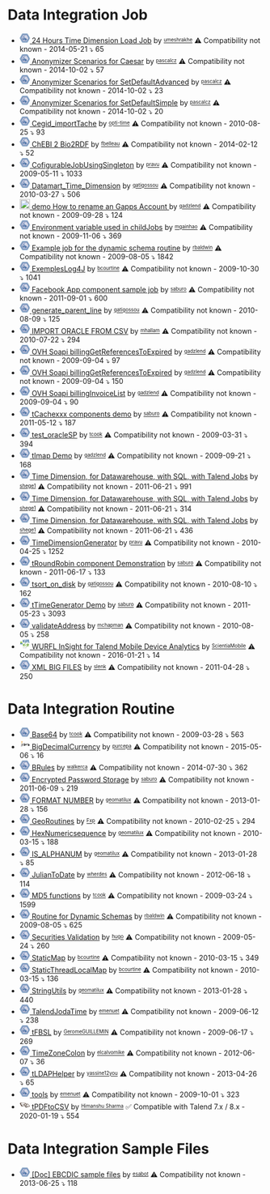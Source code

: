 # Data Integration Job
 * <a href='./archive/umeshrakhe/components/24 Hours Time Dimension Load Job/readme.md'><img src='./archive/umeshrakhe/components/24 Hours Time Dimension Load Job/logo.jpg' width='20' height='20'> 24 Hours Time Dimension Load Job</a> by <sup><sub><a href='./archive/umeshrakhe/readme.md'>umeshrakhe</a></sub></sup> :warning: Compatibility not known - 2014-05-21 :arrow_heading_down: 65
 * <a href='./archive/pascalcz/components/Anonymizer Scenarios for Caesar/readme.md'><img src='./archive/pascalcz/components/Anonymizer Scenarios for Caesar/logo.jpg' width='20' height='20'> Anonymizer Scenarios for Caesar</a> by <sup><sub><a href='./archive/pascalcz/readme.md'>pascalcz</a></sub></sup> :warning: Compatibility not known - 2014-10-02 :arrow_heading_down: 57
 * <a href='./archive/pascalcz/components/Anonymizer Scenarios for SetDefaultAdvanced/readme.md'><img src='./archive/pascalcz/components/Anonymizer Scenarios for SetDefaultAdvanced/logo.jpg' width='20' height='20'> Anonymizer Scenarios for SetDefaultAdvanced</a> by <sup><sub><a href='./archive/pascalcz/readme.md'>pascalcz</a></sub></sup> :warning: Compatibility not known - 2014-10-02 :arrow_heading_down: 23
 * <a href='./archive/pascalcz/components/Anonymizer Scenarios for SetDefaultSimple/readme.md'><img src='./archive/pascalcz/components/Anonymizer Scenarios for SetDefaultSimple/logo.jpg' width='20' height='20'> Anonymizer Scenarios for SetDefaultSimple</a> by <sup><sub><a href='./archive/pascalcz/readme.md'>pascalcz</a></sub></sup> :warning: Compatibility not known - 2014-10-02 :arrow_heading_down: 20
 * <a href='./archive/opti-time/components/Cegid_importTache/readme.md'><img src='./archive/opti-time/components/Cegid_importTache/logo.jpg' width='20' height='20'> Cegid_importTache</a> by <sup><sub><a href='./archive/opti-time/readme.md'>opti-time</a></sub></sup> :warning: Compatibility not known - 2010-08-25 :arrow_heading_down: 93
 * <a href='./archive/fbelleau/components/ChEBI 2 Bio2RDF/readme.md'><img src='./archive/fbelleau/components/ChEBI 2 Bio2RDF/logo.jpg' width='20' height='20'> ChEBI 2 Bio2RDF</a> by <sup><sub><a href='./archive/fbelleau/readme.md'>fbelleau</a></sub></sup> :warning: Compatibility not known - 2014-02-12 :arrow_heading_down: 52
 * <a href='./archive/pravu/components/CofigurableJobUsingSingleton/readme.md'><img src='./archive/pravu/components/CofigurableJobUsingSingleton/logo.jpg' width='20' height='20'> CofigurableJobUsingSingleton</a> by <sup><sub><a href='./archive/pravu/readme.md'>pravu</a></sub></sup> :warning: Compatibility not known - 2009-05-11 :arrow_heading_down: 1033
 * <a href='./archive/gatigossou/components/Datamart_Time_Dimension/readme.md'><img src='./archive/gatigossou/components/Datamart_Time_Dimension/logo.jpg' width='20' height='20'> Datamart_Time_Dimension</a> by <sup><sub><a href='./archive/gatigossou/readme.md'>gatigossou</a></sub></sup> :warning: Compatibility not known - 2010-03-27 :arrow_heading_down: 506
 * <a href='./archive/gadzlend/components/demo How to rename an Gapps Account /readme.md'><img src='./archive/gadzlend/components/demo How to rename an Gapps Account /logo.jpg' width='20' height='20'> demo How to rename an Gapps Account </a> by <sup><sub><a href='./archive/gadzlend/readme.md'>gadzlend</a></sub></sup> :warning: Compatibility not known - 2009-09-28 :arrow_heading_down: 124
 * <a href='./archive/mgainhao/components/Environment variable used in childJobs/readme.md'><img src='./archive/mgainhao/components/Environment variable used in childJobs/logo.jpg' width='20' height='20'> Environment variable used in childJobs</a> by <sup><sub><a href='./archive/mgainhao/readme.md'>mgainhao</a></sub></sup> :warning: Compatibility not known - 2009-11-06 :arrow_heading_down: 369
 * <a href='./archive/rbaldwin/components/Example job for the dynamic schema routine/readme.md'><img src='./archive/rbaldwin/components/Example job for the dynamic schema routine/logo.jpg' width='20' height='20'> Example job for the dynamic schema routine</a> by <sup><sub><a href='./archive/rbaldwin/readme.md'>rbaldwin</a></sub></sup> :warning: Compatibility not known - 2009-08-05 :arrow_heading_down: 1842
 * <a href='./archive/bcourtine/components/ExemplesLog4J/readme.md'><img src='./archive/bcourtine/components/ExemplesLog4J/logo.jpg' width='20' height='20'> ExemplesLog4J</a> by <sup><sub><a href='./archive/bcourtine/readme.md'>bcourtine</a></sub></sup> :warning: Compatibility not known - 2009-10-30 :arrow_heading_down: 1041
 * <a href='./archive/saburo/components/Facebook App component sample job/readme.md'><img src='./archive/saburo/components/Facebook App component sample job/logo.jpg' width='20' height='20'> Facebook App component sample job</a> by <sup><sub><a href='./archive/saburo/readme.md'>saburo</a></sub></sup> :warning: Compatibility not known - 2011-09-01 :arrow_heading_down: 600
 * <a href='./archive/gatigossou/components/generate_parent_line/readme.md'><img src='./archive/gatigossou/components/generate_parent_line/logo.jpg' width='20' height='20'> generate_parent_line</a> by <sup><sub><a href='./archive/gatigossou/readme.md'>gatigossou</a></sub></sup> :warning: Compatibility not known - 2010-08-09 :arrow_heading_down: 125
 * <a href='./archive/mhallam/components/IMPORT ORACLE FROM CSV/readme.md'><img src='./archive/mhallam/components/IMPORT ORACLE FROM CSV/logo.jpg' width='20' height='20'> IMPORT ORACLE FROM CSV</a> by <sup><sub><a href='./archive/mhallam/readme.md'>mhallam</a></sub></sup> :warning: Compatibility not known - 2010-07-22 :arrow_heading_down: 294
 * <a href='./archive/gadzlend/components/OVH Soapi billingGetReferencesToExpired/readme.md'><img src='./archive/gadzlend/components/OVH Soapi billingGetReferencesToExpired/logo.jpg' width='20' height='20'> OVH Soapi billingGetReferencesToExpired</a> by <sup><sub><a href='./archive/gadzlend/readme.md'>gadzlend</a></sub></sup> :warning: Compatibility not known - 2009-09-04 :arrow_heading_down: 97
 * <a href='./archive/gadzlend/components/OVH Soapi billingGetReferencesToExpired/readme.md'><img src='./archive/gadzlend/components/OVH Soapi billingGetReferencesToExpired/logo.jpg' width='20' height='20'> OVH Soapi billingGetReferencesToExpired</a> by <sup><sub><a href='./archive/gadzlend/readme.md'>gadzlend</a></sub></sup> :warning: Compatibility not known - 2009-09-04 :arrow_heading_down: 150
 * <a href='./archive/gadzlend/components/OVH Soapi billingInvoiceList/readme.md'><img src='./archive/gadzlend/components/OVH Soapi billingInvoiceList/logo.jpg' width='20' height='20'> OVH Soapi billingInvoiceList</a> by <sup><sub><a href='./archive/gadzlend/readme.md'>gadzlend</a></sub></sup> :warning: Compatibility not known - 2009-09-04 :arrow_heading_down: 90
 * <a href='./archive/saburo/components/tCachexxx components demo/readme.md'><img src='./archive/saburo/components/tCachexxx components demo/logo.jpg' width='20' height='20'> tCachexxx components demo</a> by <sup><sub><a href='./archive/saburo/readme.md'>saburo</a></sub></sup> :warning: Compatibility not known - 2011-05-12 :arrow_heading_down: 187
 * <a href='./archive/tcook/components/test_oracleSP/readme.md'><img src='./archive/tcook/components/test_oracleSP/logo.jpg' width='20' height='20'> test_oracleSP</a> by <sup><sub><a href='./archive/tcook/readme.md'>tcook</a></sub></sup> :warning: Compatibility not known - 2009-03-31 :arrow_heading_down: 394
 * <a href='./archive/gadzlend/components/tImap Demo/readme.md'><img src='./archive/gadzlend/components/tImap Demo/logo.jpg' width='20' height='20'> tImap Demo</a> by <sup><sub><a href='./archive/gadzlend/readme.md'>gadzlend</a></sub></sup> :warning: Compatibility not known - 2009-09-21 :arrow_heading_down: 168
 * <a href='./archive/shege1/components/Time Dimension, for Datawarehouse, with SQL, with Talend Jobs/readme.md'><img src='./archive/shege1/components/Time Dimension, for Datawarehouse, with SQL, with Talend Jobs/logo.jpg' width='20' height='20'> Time Dimension, for Datawarehouse, with SQL, with Talend Jobs</a> by <sup><sub><a href='./archive/shege1/readme.md'>shege1</a></sub></sup> :warning: Compatibility not known - 2011-06-21 :arrow_heading_down: 991
 * <a href='./archive/shege1/components/Time Dimension, for Datawarehouse, with SQL, with Talend Jobs/readme.md'><img src='./archive/shege1/components/Time Dimension, for Datawarehouse, with SQL, with Talend Jobs/logo.jpg' width='20' height='20'> Time Dimension, for Datawarehouse, with SQL, with Talend Jobs</a> by <sup><sub><a href='./archive/shege1/readme.md'>shege1</a></sub></sup> :warning: Compatibility not known - 2011-06-21 :arrow_heading_down: 314
 * <a href='./archive/shege1/components/Time Dimension, for Datawarehouse, with SQL, with Talend Jobs/readme.md'><img src='./archive/shege1/components/Time Dimension, for Datawarehouse, with SQL, with Talend Jobs/logo.jpg' width='20' height='20'> Time Dimension, for Datawarehouse, with SQL, with Talend Jobs</a> by <sup><sub><a href='./archive/shege1/readme.md'>shege1</a></sub></sup> :warning: Compatibility not known - 2011-06-21 :arrow_heading_down: 436
 * <a href='./archive/pravu/components/TimeDimensionGenerator/readme.md'><img src='./archive/pravu/components/TimeDimensionGenerator/logo.jpg' width='20' height='20'> TimeDimensionGenerator</a> by <sup><sub><a href='./archive/pravu/readme.md'>pravu</a></sub></sup> :warning: Compatibility not known - 2010-04-25 :arrow_heading_down: 1252
 * <a href='./archive/saburo/components/tRoundRobin component Demonstration/readme.md'><img src='./archive/saburo/components/tRoundRobin component Demonstration/logo.jpg' width='20' height='20'> tRoundRobin component Demonstration</a> by <sup><sub><a href='./archive/saburo/readme.md'>saburo</a></sub></sup> :warning: Compatibility not known - 2011-06-17 :arrow_heading_down: 133
 * <a href='./archive/gatigossou/components/tsort_on_disk/readme.md'><img src='./archive/gatigossou/components/tsort_on_disk/logo.jpg' width='20' height='20'> tsort_on_disk</a> by <sup><sub><a href='./archive/gatigossou/readme.md'>gatigossou</a></sub></sup> :warning: Compatibility not known - 2010-08-10 :arrow_heading_down: 162
 * <a href='./archive/saburo/components/tTimeGenerator Demo/readme.md'><img src='./archive/saburo/components/tTimeGenerator Demo/logo.jpg' width='20' height='20'> tTimeGenerator Demo</a> by <sup><sub><a href='./archive/saburo/readme.md'>saburo</a></sub></sup> :warning: Compatibility not known - 2011-05-23 :arrow_heading_down: 3093
 * <a href='./archive/mchapman/components/validateAddress/readme.md'><img src='./archive/mchapman/components/validateAddress/logo.jpg' width='20' height='20'> validateAddress</a> by <sup><sub><a href='./archive/mchapman/readme.md'>mchapman</a></sub></sup> :warning: Compatibility not known - 2010-08-05 :arrow_heading_down: 258
 * <a href='./archive/ScientiaMobile/components/WURFL InSight for Talend Mobile Device Analytics/readme.md'><img src='./archive/ScientiaMobile/components/WURFL InSight for Talend Mobile Device Analytics/logo.jpg' width='20' height='20'> WURFL InSight for Talend Mobile Device Analytics</a> by <sup><sub><a href='./archive/ScientiaMobile/readme.md'>ScientiaMobile</a></sub></sup> :warning: Compatibility not known - 2016-01-21 :arrow_heading_down: 14
 * <a href='./archive/slenk/components/XML BIG FILES/readme.md'><img src='./archive/slenk/components/XML BIG FILES/logo.jpg' width='20' height='20'> XML BIG FILES</a> by <sup><sub><a href='./archive/slenk/readme.md'>slenk</a></sub></sup> :warning: Compatibility not known - 2011-04-28 :arrow_heading_down: 250

# Data Integration Routine
 * <a href='./archive/tcook/components/Base64/readme.md'><img src='./archive/tcook/components/Base64/logo.jpg' width='20' height='20'> Base64</a> by <sup><sub><a href='./archive/tcook/readme.md'>tcook</a></sub></sup> :warning: Compatibility not known - 2009-03-28 :arrow_heading_down: 563
 * <a href='./archive/purcepa/components/BigDecimalCurrency/readme.md'><img src='./archive/purcepa/components/BigDecimalCurrency/logo.jpg' width='20' height='20'> BigDecimalCurrency</a> by <sup><sub><a href='./archive/purcepa/readme.md'>purcepa</a></sub></sup> :warning: Compatibility not known - 2015-05-06 :arrow_heading_down: 16
 * <a href='./archive/walkerca/components/BRules/readme.md'><img src='./archive/walkerca/components/BRules/logo.jpg' width='20' height='20'> BRules</a> by <sup><sub><a href='./archive/walkerca/readme.md'>walkerca</a></sub></sup> :warning: Compatibility not known - 2014-07-30 :arrow_heading_down: 362
 * <a href='./archive/saburo/components/Encrypted Password Storage/readme.md'><img src='./archive/saburo/components/Encrypted Password Storage/logo.jpg' width='20' height='20'> Encrypted Password Storage</a> by <sup><sub><a href='./archive/saburo/readme.md'>saburo</a></sub></sup> :warning: Compatibility not known - 2011-06-09 :arrow_heading_down: 219
 * <a href='./archive/geomatilux/components/FORMAT NUMBER/readme.md'><img src='./archive/geomatilux/components/FORMAT NUMBER/logo.jpg' width='20' height='20'> FORMAT NUMBER</a> by <sup><sub><a href='./archive/geomatilux/readme.md'>geomatilux</a></sub></sup> :warning: Compatibility not known - 2013-01-28 :arrow_heading_down: 156
 * <a href='./archive/Fxp/components/GeoRoutines/readme.md'><img src='./archive/Fxp/components/GeoRoutines/logo.jpg' width='20' height='20'> GeoRoutines</a> by <sup><sub><a href='./archive/Fxp/readme.md'>Fxp</a></sub></sup> :warning: Compatibility not known - 2010-02-25 :arrow_heading_down: 294
 * <a href='./archive/geomatilux/components/HexNumericsequence/readme.md'><img src='./archive/geomatilux/components/HexNumericsequence/logo.jpg' width='20' height='20'> HexNumericsequence</a> by <sup><sub><a href='./archive/geomatilux/readme.md'>geomatilux</a></sub></sup> :warning: Compatibility not known - 2010-03-15 :arrow_heading_down: 188
 * <a href='./archive/geomatilux/components/IS_ALPHANUM/readme.md'><img src='./archive/geomatilux/components/IS_ALPHANUM/logo.jpg' width='20' height='20'> IS_ALPHANUM</a> by <sup><sub><a href='./archive/geomatilux/readme.md'>geomatilux</a></sub></sup> :warning: Compatibility not known - 2013-01-28 :arrow_heading_down: 85
 * <a href='./archive/wherdes/components/JulianToDate/readme.md'><img src='./archive/wherdes/components/JulianToDate/logo.jpg' width='20' height='20'> JulianToDate</a> by <sup><sub><a href='./archive/wherdes/readme.md'>wherdes</a></sub></sup> :warning: Compatibility not known - 2012-06-18 :arrow_heading_down: 114
 * <a href='./archive/tcook/components/MD5 functions/readme.md'><img src='./archive/tcook/components/MD5 functions/logo.jpg' width='20' height='20'> MD5 functions</a> by <sup><sub><a href='./archive/tcook/readme.md'>tcook</a></sub></sup> :warning: Compatibility not known - 2009-03-24 :arrow_heading_down: 1599
 * <a href='./archive/rbaldwin/components/Routine for Dynamic Schemas/readme.md'><img src='./archive/rbaldwin/components/Routine for Dynamic Schemas/logo.jpg' width='20' height='20'> Routine for Dynamic Schemas</a> by <sup><sub><a href='./archive/rbaldwin/readme.md'>rbaldwin</a></sub></sup> :warning: Compatibility not known - 2009-08-05 :arrow_heading_down: 625
 * <a href='./archive/hugo/components/Securities Validation/readme.md'><img src='./archive/hugo/components/Securities Validation/logo.jpg' width='20' height='20'> Securities Validation</a> by <sup><sub><a href='./archive/hugo/readme.md'>hugo</a></sub></sup> :warning: Compatibility not known - 2009-05-24 :arrow_heading_down: 260
 * <a href='./archive/bcourtine/components/StaticMap/readme.md'><img src='./archive/bcourtine/components/StaticMap/logo.jpg' width='20' height='20'> StaticMap</a> by <sup><sub><a href='./archive/bcourtine/readme.md'>bcourtine</a></sub></sup> :warning: Compatibility not known - 2010-03-15 :arrow_heading_down: 349
 * <a href='./archive/bcourtine/components/StaticThreadLocalMap/readme.md'><img src='./archive/bcourtine/components/StaticThreadLocalMap/logo.jpg' width='20' height='20'> StaticThreadLocalMap</a> by <sup><sub><a href='./archive/bcourtine/readme.md'>bcourtine</a></sub></sup> :warning: Compatibility not known - 2010-03-15 :arrow_heading_down: 136
 * <a href='./archive/geomatilux/components/StringUtils/readme.md'><img src='./archive/geomatilux/components/StringUtils/logo.jpg' width='20' height='20'> StringUtils</a> by <sup><sub><a href='./archive/geomatilux/readme.md'>geomatilux</a></sub></sup> :warning: Compatibility not known - 2013-01-28 :arrow_heading_down: 440
 * <a href='./archive/emenuet/components/TalendJodaTime/readme.md'><img src='./archive/emenuet/components/TalendJodaTime/logo.jpg' width='20' height='20'> TalendJodaTime</a> by <sup><sub><a href='./archive/emenuet/readme.md'>emenuet</a></sub></sup> :warning: Compatibility not known - 2009-06-12 :arrow_heading_down: 238
 * <a href='./archive/GeromeGUILLEMIN/components/tFBSL/readme.md'><img src='./archive/GeromeGUILLEMIN/components/tFBSL/logo.jpg' width='20' height='20'> tFBSL</a> by <sup><sub><a href='./archive/GeromeGUILLEMIN/readme.md'>GeromeGUILLEMIN</a></sub></sup> :warning: Compatibility not known - 2009-06-17 :arrow_heading_down: 269
 * <a href='./archive/elcalvomike/components/TimeZoneColon/readme.md'><img src='./archive/elcalvomike/components/TimeZoneColon/logo.jpg' width='20' height='20'> TimeZoneColon</a> by <sup><sub><a href='./archive/elcalvomike/readme.md'>elcalvomike</a></sub></sup> :warning: Compatibility not known - 2012-06-07 :arrow_heading_down: 36
 * <a href='./archive/yassine12you/components/tLDAPHelper/readme.md'><img src='./archive/yassine12you/components/tLDAPHelper/logo.jpg' width='20' height='20'> tLDAPHelper</a> by <sup><sub><a href='./archive/yassine12you/readme.md'>yassine12you</a></sub></sup> :warning: Compatibility not known - 2013-04-26 :arrow_heading_down: 65
 * <a href='./archive/emenuet/components/tools/readme.md'><img src='./archive/emenuet/components/tools/logo.jpg' width='20' height='20'> tools</a> by <sup><sub><a href='./archive/emenuet/readme.md'>emenuet</a></sub></sup> :warning: Compatibility not known - 2009-10-01 :arrow_heading_down: 323
 * <a href='./archive/Himanshu Sharma/components/tPDFtoCSV/readme.md'><img src='./archive/Himanshu Sharma/components/tPDFtoCSV/logo.jpg' width='20' height='20'> tPDFtoCSV</a> by <sup><sub><a href='./archive/Himanshu Sharma/readme.md'>Himanshu Sharma</a></sub></sup> :white_check_mark: Compatible with Talend 7.x / 8.x  - 2020-01-19 :arrow_heading_down: 554

# Data Integration Sample Files
 * <a href='./archive/esabot/components/[Doc] EBCDIC sample files/readme.md'><img src='./archive/esabot/components/[Doc] EBCDIC sample files/logo.jpg' width='20' height='20'> [Doc] EBCDIC sample files</a> by <sup><sub><a href='./archive/esabot/readme.md'>esabot</a></sub></sup> :warning: Compatibility not known - 2013-06-25 :arrow_heading_down: 118